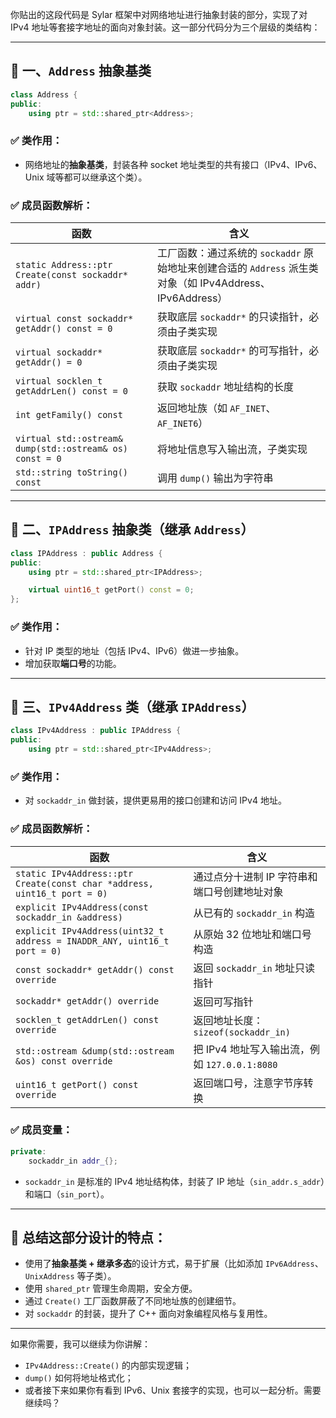你贴出的这段代码是 Sylar 框架中对网络地址进行抽象封装的部分，实现了对 IPv4 地址等套接字地址的面向对象封装。这一部分代码分为三个层级的类结构：

---

## 🔶 一、`Address` 抽象基类

```cpp
class Address {
public:
    using ptr = std::shared_ptr<Address>;
```

### ✅ 类作用：

* 网络地址的**抽象基类**，封装各种 socket 地址类型的共有接口（IPv4、IPv6、Unix 域等都可以继承这个类）。

### ✅ 成员函数解析：

| 函数                                                       | 含义                                                                          |
| -------------------------------------------------------- | --------------------------------------------------------------------------- |
| `static Address::ptr Create(const sockaddr* addr)`       | 工厂函数：通过系统的 `sockaddr` 原始地址来创建合适的 `Address` 派生类对象（如 IPv4Address、IPv6Address） |
| `virtual const sockaddr* getAddr() const = 0`            | 获取底层 `sockaddr*` 的只读指针，必须由子类实现                                              |
| `virtual sockaddr* getAddr() = 0`                        | 获取底层 `sockaddr*` 的可写指针，必须由子类实现                                              |
| `virtual socklen_t getAddrLen() const = 0`               | 获取 `sockaddr` 地址结构的长度                                                       |
| `int getFamily() const`                                  | 返回地址族（如 `AF_INET`、`AF_INET6`）                                               |
| `virtual std::ostream& dump(std::ostream& os) const = 0` | 将地址信息写入输出流，子类实现                                                             |
| `std::string toString() const`                           | 调用 `dump()` 输出为字符串                                                          |

---

## 🔶 二、`IPAddress` 抽象类（继承 `Address`）

```cpp
class IPAddress : public Address {
public:
    using ptr = std::shared_ptr<IPAddress>;

    virtual uint16_t getPort() const = 0;
};
```

### ✅ 类作用：

* 针对 IP 类型的地址（包括 IPv4、IPv6）做进一步抽象。
* 增加获取**端口号**的功能。

---

## 🔶 三、`IPv4Address` 类（继承 `IPAddress`）

```cpp
class IPv4Address : public IPAddress {
public:
    using ptr = std::shared_ptr<IPv4Address>;
```

### ✅ 类作用：

* 对 `sockaddr_in` 做封装，提供更易用的接口创建和访问 IPv4 地址。

### ✅ 成员函数解析：

| 函数                                                                       | 含义                                 |
| ------------------------------------------------------------------------ | ---------------------------------- |
| `static IPv4Address::ptr Create(const char *address, uint16_t port = 0)` | 通过点分十进制 IP 字符串和端口号创建地址对象           |
| `explicit IPv4Address(const sockaddr_in &address)`                       | 从已有的 `sockaddr_in` 构造              |
| `explicit IPv4Address(uint32_t address = INADDR_ANY, uint16_t port = 0)` | 从原始 32 位地址和端口号构造                   |
| `const sockaddr* getAddr() const override`                               | 返回 `sockaddr_in` 地址只读指针            |
| `sockaddr* getAddr() override`                                           | 返回可写指针                             |
| `socklen_t getAddrLen() const override`                                  | 返回地址长度：`sizeof(sockaddr_in)`       |
| `std::ostream &dump(std::ostream &os) const override`                    | 把 IPv4 地址写入输出流，例如 `127.0.0.1:8080` |
| `uint16_t getPort() const override`                                      | 返回端口号，注意字节序转换                      |

### ✅ 成员变量：

```cpp
private:
    sockaddr_in addr_{};
```

* `sockaddr_in` 是标准的 IPv4 地址结构体，封装了 IP 地址（`sin_addr.s_addr`）和端口（`sin_port`）。

---

## 📌 总结这部分设计的特点：

* 使用了**抽象基类 + 继承多态**的设计方式，易于扩展（比如添加 `IPv6Address`、`UnixAddress` 等子类）。
* 使用 `shared_ptr` 管理生命周期，安全方便。
* 通过 `Create()` 工厂函数屏蔽了不同地址族的创建细节。
* 对 `sockaddr` 的封装，提升了 C++ 面向对象编程风格与复用性。

---

如果你需要，我可以继续为你讲解：

* `IPv4Address::Create()` 的内部实现逻辑；
* `dump()` 如何将地址格式化；
* 或者接下来如果你有看到 IPv6、Unix 套接字的实现，也可以一起分析。需要继续吗？
